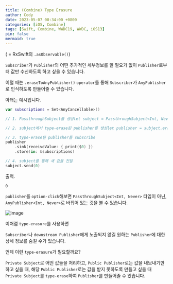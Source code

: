 ```yaml
---
title: (Combine) Type Erasure
author: Cody
date: 2023-05-07 00:34:00 +0800
categories: [iOS, Combine]
tags: [Swift, Combine, WWDC19, WWDC, iOS13]
pin: false
mermaid: true
---
```

( = RxSwift의 `.asObservable()`)

`Subscriber`가 `Publisher`의 어떤 추가적인 세부정보를 알 필요가 없이 `Publisher`로부터 값만 수신하도록 하고 싶을 수 있습니다.

이럴 때는 `.eraseToAnyPublisher()` `operator`를 통해 `Subscriber`가 `AnyPublisher`로 인식하도록 만들어줄 수 있습니다.

아래는 예시입니다.

```swift
var subscriptions = Set<AnyCancellable>()

// 1. PassthroughSubject를 생성let subject = PassthroughSubject<Int, Never>()

// 2. subject에서 type-erase된 publisher를 생성let publisher = subject.eraseToAnyPublisher()

// 3. type-erase된 publisher를 subscribe
publisher
    .sink(receiveValue: { print($0) })
    .store(in: &subscriptions)

// 4. subject를 통해 새 값을 전달
subject.send(0)
```

출력.

```
0
```

`publisher`를 `option-click`해보면 `PassthroughSubject<Int, Never>` 타입이 아닌, `AnyPublisher<Int, Never>`로 바뀌어 있는 것을 볼 수 있습니다.

![image](https://github.com/swiftycody/swiftycody.github.io/assets/9062513/53d0ea27-4d7a-459d-9abd-3eb1f08ef658)

이처럼 `type-erasure`를 사용하면

`Subscriber`나 `downstream Publisher`에게 노출되지 않길 원하는 `Publisher`에 대한 상세 정보를 숨길 수가 있습니다.

언제 이런 `type-erasure`가 필요할까요?

`Private Subject`로 어떤 값들을 처리하고, 
`Public Publisher`로는 값을 내보내기만 하고 싶을 때, 해당 `Public Publisher`로는 값을 받지 못하도록 만들고 싶을 때
`Private Subject`를 `type-erase`하여 `Publisher`를 만들어줄 수 있습니다.